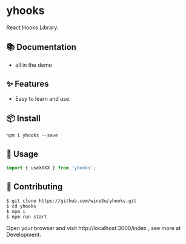 
# yhooks

React Hooks Library.


## 📚 Documentation

- all in the demo

## ✨ Features

- Easy to learn and use.

## 📦 Install

```
npm i yhooks --save
```

## 🔨 Usage

```typescript
import { useXXXX } from 'yhooks';
```

## 🤝 Contributing

```
$ git clone https://github.com/wineSu/yhooks.git
$ cd yhooks
$ npm i
$ npm run start
```

Open your browser and visit http://localhost:3000/index , see more at Development.

